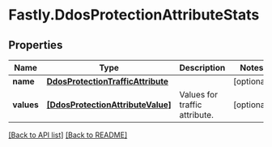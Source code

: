# Fastly.DdosProtectionAttributeStats

## Properties

Name | Type | Description | Notes
------------ | ------------- | ------------- | -------------
**name** | [**DdosProtectionTrafficAttribute**](DdosProtectionTrafficAttribute.md) |  | [optional] 
**values** | [**[DdosProtectionAttributeValue]**](DdosProtectionAttributeValue.md) | Values for traffic attribute. | [optional] 


[[Back to API list]](../../README.md#endpoints) [[Back to README]](../../README.md)
